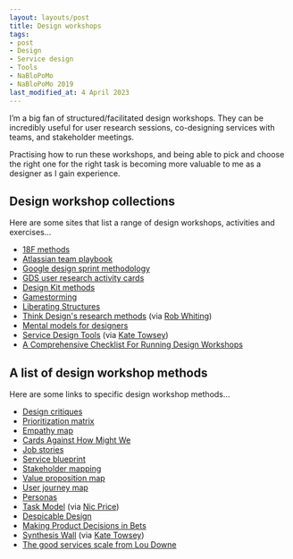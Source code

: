 ```yaml
---
layout: layouts/post
title: Design workshops
tags:
- post
- Design
- Service design
- Tools
- NaBloPoMo
- NaBloPoMo 2019
last_modified_at: 4 April 2023
---
```


I’m a big fan of structured/facilitated design workshops. They can be incredibly useful for user research sessions, co-designing services with teams, and stakeholder meetings.

Practising how to run these workshops, and being able to pick and choose the right one for the right task is becoming more valuable to me as a designer as I gain experience.

## Design workshop collections

Here are some sites that list a range of design workshops, activities and exercises…

- [18F methods](https://methods.18f.gov/)
- [Atlassian team playbook](https://www.atlassian.com/team-playbook/plays)
- [Google design sprint methodology](https://designsprintkit.withgoogle.com/methodology/overview)
- [GDS user research activity cards](https://github.com/alphagov/govdesign/blob/master/Cards_User_Research_Activities.pdf)
- [Design Kit methods](https://www.designkit.org/methods.html)
- [Gamestorming](https://gamestorming.com/)
- [Liberating Structures](http://www.liberatingstructures.com/)
- [Think Design's research methods](https://think.design/services/user-research-company/) (via [Rob Whiting](https://twitter.com/whitingx))
- [Mental models for designers](https://dropbox.design/article/mental-models-for-designers)
- [Service Design Tools](https://servicedesigntools.org/tools) (via [Kate Towsey](https://twitter.com/katetowsey))
- [A Comprehensive Checklist For Running Design Workshops](https://www.smashingmagazine.com/2023/03/organizing-design-workshops-checklist/)

## A list of design workshop methods

Here are some links to specific design workshop methods…

- [Design critiques](https://designnotes.blog.gov.uk/2017/11/27/using-design-crits-to-improve-collaboration/)
- [Prioritization matrix](https://www.nngroup.com/articles/prioritization-matrices/)
- [Empathy map](https://www.nngroup.com/articles/empathy-mapping/)
- [Cards Against How Might We](https://medium.com/digital-services-nova-scotia/introducing-cards-against-how-might-we-d968a164a3ea)
- [Job stories](https://www.intercom.com/blog/accidentally-invented-job-stories/)
- [Service blueprint](https://www.interaction-design.org/literature/article/service-blueprints-communicating-the-design-of-services)
- [Stakeholder mapping](https://www.interaction-design.org/literature/article/map-the-stakeholders)
- [Value proposition map](https://medium.com/the-abcs-of-creating-a-value-proposition-canvas/the-elements-of-a-value-map-7af0d00a682e)
- [User journey map](https://www.nngroup.com/articles/customer-journey-mapping/)
- [Personas](https://methods.18f.gov/decide/personas/)
- [Task Model](https://www.cxpartners.co.uk/our-thinking/task-model-cheat-sheet-pdf/) (via [Nic Price](https://twitter.com/nicprice))
- [Despicable Design](https://articles.uie.com/despicable-design-when-going-evil-is-the-perfect-technique/)
- [Making Product Decisions in Bets](https://medium.com/@wnialloconnor/the-gamblers-approach-to-running-a-research-kick-off-workshop-e5d45da4a578)
- [Synthesis Wall](https://servicedesigntools.org/tools/synthesis-wall) (via [Kate Towsey](https://twitter.com/katetowsey))
- [The good services scale from Lou Downe](https://blog.louisedowne.com/2020/06/24/introducing-the-good-services-scale/)
